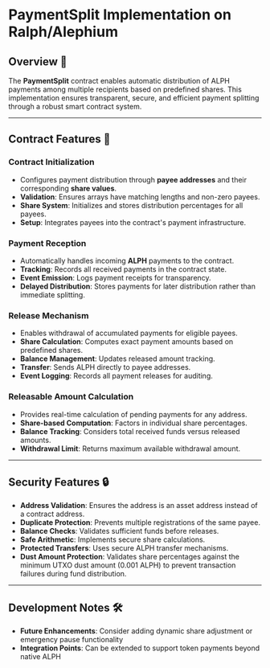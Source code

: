 # PaymentSplit Implementation on Ralph/Alephium

## Overview 🎯
The **PaymentSplit** contract enables automatic distribution of ALPH payments among multiple recipients based on predefined shares. This implementation ensures transparent, secure, and efficient payment splitting through a robust smart contract system.

---

## Contract Features 🚀

### **Contract Initialization**
- Configures payment distribution through **payee addresses** and their corresponding **share values**.
- **Validation**: Ensures arrays have matching lengths and non-zero payees.
- **Share System**: Initializes and stores distribution percentages for all payees.
- **Setup**: Integrates payees into the contract's payment infrastructure.

### **Payment Reception**
- Automatically handles incoming **ALPH** payments to the contract.
- **Tracking**: Records all received payments in the contract state.
- **Event Emission**: Logs payment receipts for transparency.
- **Delayed Distribution**: Stores payments for later distribution rather than immediate splitting.

### **Release Mechanism**
- Enables withdrawal of accumulated payments for eligible payees.
- **Share Calculation**: Computes exact payment amounts based on predefined shares.
- **Balance Management**: Updates released amount tracking.
- **Transfer**: Sends ALPH directly to payee addresses.
- **Event Logging**: Records all payment releases for auditing.

### **Releasable Amount Calculation**
- Provides real-time calculation of pending payments for any address.
- **Share-based Computation**: Factors in individual share percentages.
- **Balance Tracking**: Considers total received funds versus released amounts.
- **Withdrawal Limit**: Returns maximum available withdrawal amount.

---

## Security Features 🔒
- **Address Validation**: Ensures the address is an asset address instead of a contract address.
- **Duplicate Protection**: Prevents multiple registrations of the same payee.
- **Balance Checks**: Validates sufficient funds before releases.
- **Safe Arithmetic**: Implements secure share calculations.
- **Protected Transfers**: Uses secure ALPH transfer mechanisms.
- **Dust Amount Protection**: Validates share percentages against the minimum UTXO dust amount (0.001 ALPH) to prevent transaction failures during fund distribution.
---

## Development Notes 🛠️
- **Future Enhancements**: Consider adding dynamic share adjustment or emergency pause functionality
- **Integration Points**: Can be extended to support token payments beyond native ALPH
